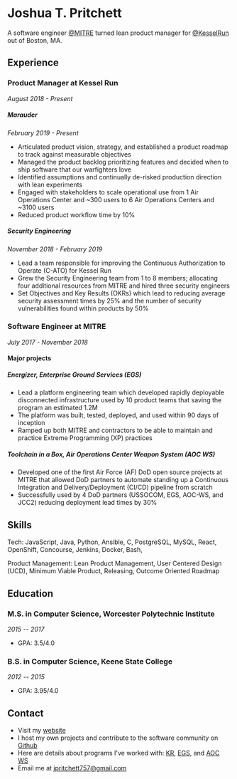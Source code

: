 # Joshua T. Pritchett 

A software engineer [@MITRE][MITRE] turned lean product manager for [@KesselRun][KR] out of Boston, MA. 

## Experience

### Product Manager at Kessel Run

*August 2018 - Present*


##### Marauder 

*February 2019 - Present*

* Articulated product vision, strategy, and established a product roadmap to track against measurable objectives
* Managed the product backlog prioritizing features and decided when to ship software that our warfighters love
* Identified assumptions and continually de-risked production direction with lean experiments
* Engaged with stakeholders to scale operational use from 1 Air Operations Center and ~300 users to 6 Air Operations Centers and ~3100 users
* Reduced product workflow time by 10%

##### Security Engineering

*November 2018 - February 2019*

* Lead a team responsible for improving the Continuous Authorization to Operate (C-ATO) for Kessel Run
* Grew the Security Engineering team from 1 to 8 members; allocating four additional resources from MITRE and  hired three security engineers
* Set Objectives and Key Results (OKRs) which lead to reducing average security assessment times by 25% and the number of security vulnerabilities found within products by 50%  

### Software Engineer at MITRE

*July 2017 - November 2018*

#### Major projects

##### Energizer, Enterprise Ground Services (EGS)

* Lead a platform engineering team which developed rapidly deployable disconnected infrastructure used by 10 product teams that saving the program an estimated 1.2M
* The platform was built, tested, deployed, and used within 90 days of inception 
* Ramped up both MITRE and contractors to be able to maintain and practice Extreme Programming (XP) practices

##### Toolchain in a Box, Air Operations Center Weapon System (AOC WS)

* Developed one of the first Air Force (AF) DoD open source projects at MITRE that allowed DoD partners to automate standing up a Continuous Integration and Delivery/Deployment (CI/CD) pipeline from scratch
* Successfully used by 4 DoD partners (USSOCOM, EGS, AOC-WS, and JCC2) reducing deployment lead times by 30%  

## Skills
 
Tech: JavaScript, Java, Python, Ansible, C, PostgreSQL, MySQL, React, OpenShift, Concourse, Jenkins, Docker, Bash, 

Product Management: Lean Product Management, User Centered Design (UCD), Minimum Viable Product, Releasing, Outcome Oriented Roadmap

## Education

### M.S. in Computer Science, Worcester Polytechnic Institute

*2015 -- 2017*

* GPA: 3.5/4.0

### B.S. in Computer Science, Keene State College

*2012 -- 2015*

* GPA: 3.95/4.0

## Contact

* Visit my [website][website]
* I host my own projects and contribute to the software community on [Github][github]
* Here are details about programs I've worked with: [KR][KR], [EGS][EGS], and [AOC WS][AOC WS]
* Email me at [jpritchett757@gmail.com][email]

[MITRE]: https://www.mitre.org/
[KR]: https://kesselrun.af.mil/
[EGS]: https://www.intelsatgeneral.com/blog/how-to-improve-enterprise-ground-services-for-space/
[AOC WS]: http://www.northropgrumman.com/Capabilities/AOCWS/Pages/default.aspx 
[website]: https://joshuatpritchett.github.io/
[email]: jpritchett757@gmail.com
[github]: https://github.com/JoshuaTPritchett
